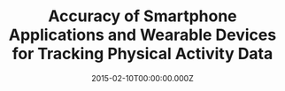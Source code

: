 ---
studyname: Mitesh Jama
title: >-
  Accuracy of Smartphone Applications and Wearable Devices for Tracking Physical
  Activity Data
date: 2015-02-10T00:00:00.000Z
summary: >-
  The objective of this study was to evaluate the accuracy of smartphone applications and wearable devices compared with direct observation of step counts, a metric successfully used in interventions to improve clinical outcomes.
authors: >-
  Meredith A. Case, BA; Holland A. Burwick; Kevin G. Volpp, MD, PhD; Mitesh S. Patel, MD, MBA, MS
source: 'https://jamanetwork.com/journals/jama/fullarticle/2108876'
---